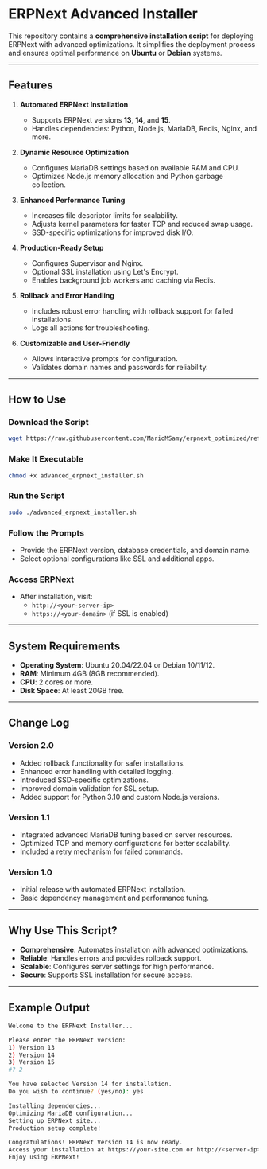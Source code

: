 # ERPNext Advanced Installer

This repository contains a **comprehensive installation script** for deploying ERPNext with advanced optimizations. It simplifies the deployment process and ensures optimal performance on **Ubuntu** or **Debian** systems.

---

## Features

1. **Automated ERPNext Installation**
   - Supports ERPNext versions **13**, **14**, and **15**.
   - Handles dependencies: Python, Node.js, MariaDB, Redis, Nginx, and more.

2. **Dynamic Resource Optimization**
   - Configures MariaDB settings based on available RAM and CPU.
   - Optimizes Node.js memory allocation and Python garbage collection.

3. **Enhanced Performance Tuning**
   - Increases file descriptor limits for scalability.
   - Adjusts kernel parameters for faster TCP and reduced swap usage.
   - SSD-specific optimizations for improved disk I/O.

4. **Production-Ready Setup**
   - Configures Supervisor and Nginx.
   - Optional SSL installation using Let's Encrypt.
   - Enables background job workers and caching via Redis.

5. **Rollback and Error Handling**
   - Includes robust error handling with rollback support for failed installations.
   - Logs all actions for troubleshooting.

6. **Customizable and User-Friendly**
   - Allows interactive prompts for configuration.
   - Validates domain names and passwords for reliability.

---

## How to Use

### Download the Script
```bash
wget https://raw.githubusercontent.com/MarioMSamy/erpnext_optimized/refs/heads/main/erpnext_installer.sh
```

### Make It Executable
```bash
chmod +x advanced_erpnext_installer.sh
```

### Run the Script
```bash
sudo ./advanced_erpnext_installer.sh
```

### Follow the Prompts
- Provide the ERPNext version, database credentials, and domain name.
- Select optional configurations like SSL and additional apps.

### Access ERPNext
- After installation, visit:
  - `http://<your-server-ip>`
  - `https://<your-domain>` (if SSL is enabled)

---

## System Requirements

- **Operating System**: Ubuntu 20.04/22.04 or Debian 10/11/12.
- **RAM**: Minimum 4GB (8GB recommended).
- **CPU**: 2 cores or more.
- **Disk Space**: At least 20GB free.

---

## Change Log

### Version 2.0
- Added rollback functionality for safer installations.
- Enhanced error handling with detailed logging.
- Introduced SSD-specific optimizations.
- Improved domain validation for SSL setup.
- Added support for Python 3.10 and custom Node.js versions.

### Version 1.1
- Integrated advanced MariaDB tuning based on server resources.
- Optimized TCP and memory configurations for better scalability.
- Included a retry mechanism for failed commands.

### Version 1.0
- Initial release with automated ERPNext installation.
- Basic dependency management and performance tuning.

---

## Why Use This Script?

- **Comprehensive**: Automates installation with advanced optimizations.
- **Reliable**: Handles errors and provides rollback support.
- **Scalable**: Configures server settings for high performance.
- **Secure**: Supports SSL installation for secure access.

---

## Example Output

```bash
Welcome to the ERPNext Installer...

Please enter the ERPNext version:
1) Version 13
2) Version 14
3) Version 15
#? 2

You have selected Version 14 for installation.
Do you wish to continue? (yes/no): yes

Installing dependencies...
Optimizing MariaDB configuration...
Setting up ERPNext site...
Production setup complete!

Congratulations! ERPNext Version 14 is now ready.
Access your installation at https://your-site.com or http://<server-ip>.
Enjoy using ERPNext!
